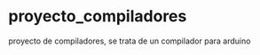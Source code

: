 proyecto_compiladores
=====================

proyecto de compiladores, se trata de un compilador para arduino
